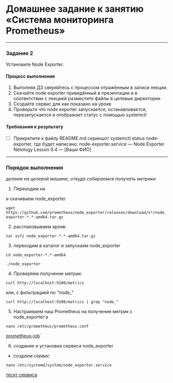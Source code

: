 # Домашнее задание к занятию «Система мониторинга Prometheus»

---

### Задание 2
Установите Node Exporter.

#### Процесс выполнения
1. Выполняя ДЗ сверяйтесь с процессом отражённым в записи лекции.
3. Скачайте node exporter приведённый в презентации и в соответствии с лекцией разместите файлы в целевые директории
4. Создайте сервис для как показано на уроке
5. Проверьте что node exporter запускается, останавливается, перезапускается и отображает статус с помощью systemctl

#### Требования к результату
- [ ] Прикрепите к файлу README.md скриншот systemctl status node-exporter, где будет написано: node-exporter.service — Node Exporter Netology Lesson 9.4 — [Ваши ФИО]

---

### Порядок выполнения

_делаем на целевой машине, откуда собираемся получать метрики_

1. Переходим на [](https://prometheus.io/download#node_exporter)

и скачиваем node_exporter

`wget https://github.com/prometheus/node_exporter/releases/download/v*/node_exporter-*.*-amd64.tar.gz`

2. расспаковываем архив:

`tar xvfz node_exporter-*.*-amd64.tar.gz`

3. переходим в каталог и запускаем node_exporter

`cd node_exporter-*.*-amd64`

`./node_exporter`

4. Проверяем получение метрик:

`curl http://localhost:9100/metrics`

или, с фильтрацией по "node_"

`curl http://localhost:9100/metrics | grep "node_"`

5. Настраиваем наш Prometheus на получение метрик с node_exporter'а

`nano /etc/prometheus/prometheus.conf`

[prometheus-job](./prometheus-job.yml)`

6. создание и установка сервиса node_exporter

 - _создаем сервис_

`nano /etc/systemd/system/node_exporter.service`

[тескт сервиса](./node_exporter.yml)

